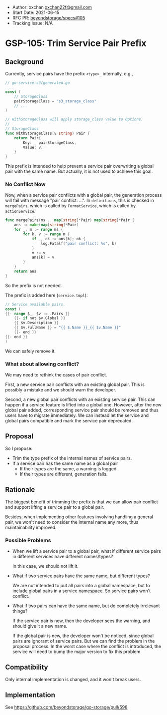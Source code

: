 - Author: xxchan <xxchan22f@gmail.com>
- Start Date: 2021-06-15
- RFC PR: [beyondstorage/specs#105](https://github.com/beyondstorage/specs/issues/105)
- Tracking Issue: N/A

# GSP-105: Trim Service Pair Prefix

## Background

Currently, service pairs have the prefix `<type>_` internally, e.g.,

```go
// go-service-s3/generated.go

const (
	// StorageClass
	pairStorageClass = "s3_storage_class"
	// ...
)

// WithStorageClass will apply storage_class value to Options.
//
// StorageClass
func WithStorageClass(v string) Pair {
	return Pair{
		Key:   pairStorageClass,
		Value: v,
	}
}
```

This prefix is intended to help prevent a service pair overwriting a global pair with the same name. But actually, it is not used to achieve this goal.

### No Conflict Now

Now, when a service pair conflicts with a global pair, the generation process will fail with message "pair conflict: ...". In `definitions`, this is checked in `mergePairs`, which is called by `FormatService`, which is called by `actionService`.

```go 
func mergePairs(ms ...map[string]*Pair) map[string]*Pair {
	ans := make(map[string]*Pair)
	for _, m := range ms {
		for k, v := range m {
			if _, ok := ans[k]; ok {
				log.Fatalf("pair conflict: %s", k)
			}
			v := v
			ans[k] = v
		}
	}
	return ans
}
```

So the prefix is not needed.

The prefix is added here (`service.tmpl`): 

```go 
// Service available pairs.
const (
{{- range $_, $v := .Pairs }}
    {{- if not $v.Global }}
    {{ $v.Description }}
    {{ $v.FullName }} = "{{ $.Name }}_{{ $v.Name }}"
    {{- end }}
{{- end }}
)
```

We can safely remove it.

### What about allowing conflict?

We may need to rethink the cases of pair conflict.

First, a new service pair conflicts with an existing global pair. This is possibly a mistake and we should warn the developer.

Second, a new global pair conflicts with an existing service pair. This can happen if a service feature is lifted into a global one. However, after the new global pair added, corresponding service pair should be removed and thus users have to migrate immediately. We can instead let the service and global pairs compatible and mark the service pair deprecated.

## Proposal

So I propose:
- Trim the type prefix of the internal names of service pairs.
- If a service pair has the same name as a global pair 
  - If their types are the same, a warning is logged.
  - If their types are different, generation fails.

## Rationale

The biggest benefit of trimming the prefix is that we can allow pair conflict and support lifting a service pair to a global pair. 

Besides, when implementing other features involving handling a general pair, we won't need to consider the internal name any more, thus maintainability improved.

### Possible Problems

- When we lift a service pair to a global pair, what if different service pairs in different services have different names/types?
  
  In this case, we should not lift it.

- What if two service pairs have the same name, but different types?
  
  We are not intended to put all pairs into a global namespace, but to include global pairs in a service namespace. So service pairs won't conflict.

- What if two pairs can have the same name, but do completely irrelevant things?
  
  If the service pair is new, then the developer sees the warning, and should give it a new name.

  If the global pair is new, the developer won't be noticed, since global pairs are ignorant of service pairs. But we can find the problem in the proposal process. In the worst case where the conflict is introduced, the service will need to bump the major version to fix this problem.

## Compatibility

Only internal implementation is changed, and it won't break users.

## Implementation

See https://github.com/beyondstorage/go-storage/pull/598
